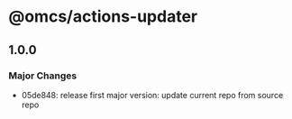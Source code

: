 # @omcs/actions-updater

## 1.0.0
### Major Changes

- 05de848: release first major version: update current repo from source repo
